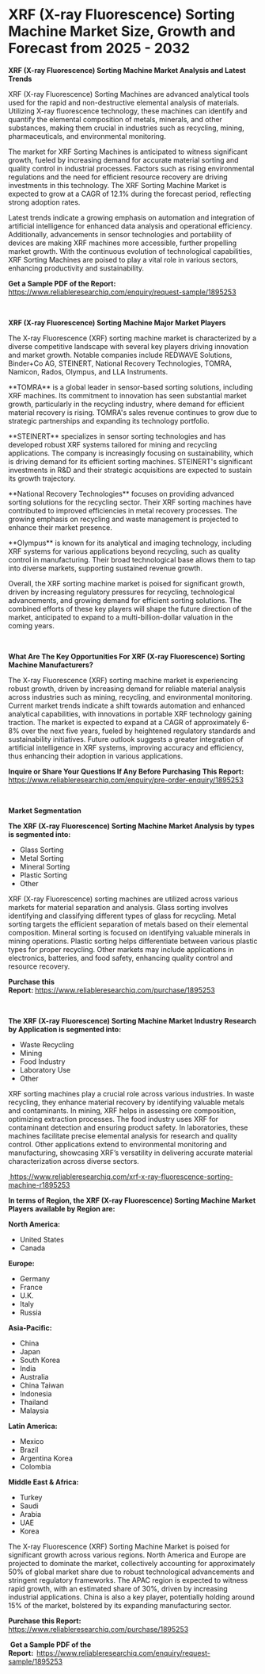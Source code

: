 <p><h1>XRF (X-ray Fluorescence) Sorting Machine Market Size, Growth and Forecast from 2025 - 2032</h1></p><p><strong>XRF (X-ray Fluorescence) Sorting Machine Market Analysis and Latest Trends</strong></p>
<p><p>XRF (X-ray Fluorescence) Sorting Machines are advanced analytical tools used for the rapid and non-destructive elemental analysis of materials. Utilizing X-ray fluorescence technology, these machines can identify and quantify the elemental composition of metals, minerals, and other substances, making them crucial in industries such as recycling, mining, pharmaceuticals, and environmental monitoring. </p><p>The market for XRF Sorting Machines is anticipated to witness significant growth, fueled by increasing demand for accurate material sorting and quality control in industrial processes. Factors such as rising environmental regulations and the need for efficient resource recovery are driving investments in this technology. The XRF Sorting Machine Market is expected to grow at a CAGR of 12.1% during the forecast period, reflecting strong adoption rates.</p><p>Latest trends indicate a growing emphasis on automation and integration of artificial intelligence for enhanced data analysis and operational efficiency. Additionally, advancements in sensor technologies and portability of devices are making XRF machines more accessible, further propelling market growth. With the continuous evolution of technological capabilities, XRF Sorting Machines are poised to play a vital role in various sectors, enhancing productivity and sustainability.</p></p>
<p><strong>Get a Sample PDF of the Report:&nbsp;</strong> <a href="https://www.reliableresearchiq.com/enquiry/request-sample/1895253?utm_campaign=1137&utm_medium=2&utm_source=Github&utm_content=ia&utm_term=12042025&utm_id=xrf-x-ray-fluorescence-sorting-machine">https://www.reliableresearchiq.com/enquiry/request-sample/1895253</a></p>
<p>&nbsp;</p>
<p><strong>XRF (X-ray Fluorescence) Sorting Machine Major Market Players</strong></p>
<p><p>The X-ray Fluorescence (XRF) sorting machine market is characterized by a diverse competitive landscape with several key players driving innovation and market growth. Notable companies include REDWAVE Solutions, Binder+Co AG, STEINERT, National Recovery Technologies, TOMRA, Namicon, Rados, Olympus, and LLA Instruments.</p><p>**TOMRA** is a global leader in sensor-based sorting solutions, including XRF machines. Its commitment to innovation has seen substantial market growth, particularly in the recycling industry, where demand for efficient material recovery is rising. TOMRA's sales revenue continues to grow due to strategic partnerships and expanding its technology portfolio.</p><p>**STEINERT** specializes in sensor sorting technologies and has developed robust XRF systems tailored for mining and recycling applications. The company is increasingly focusing on sustainability, which is driving demand for its efficient sorting machines. STEINERT's significant investments in R&D and their strategic acquisitions are expected to sustain its growth trajectory.</p><p>**National Recovery Technologies** focuses on providing advanced sorting solutions for the recycling sector. Their XRF sorting machines have contributed to improved efficiencies in metal recovery processes. The growing emphasis on recycling and waste management is projected to enhance their market presence.</p><p>**Olympus** is known for its analytical and imaging technology, including XRF systems for various applications beyond recycling, such as quality control in manufacturing. Their broad technological base allows them to tap into diverse markets, supporting sustained revenue growth.</p><p>Overall, the XRF sorting machine market is poised for significant growth, driven by increasing regulatory pressures for recycling, technological advancements, and growing demand for efficient sorting solutions. The combined efforts of these key players will shape the future direction of the market, anticipated to expand to a multi-billion-dollar valuation in the coming years.</p></p>
<p>&nbsp;</p>
<p><strong>What Are The Key Opportunities For XRF (X-ray Fluorescence) Sorting Machine Manufacturers?</strong></p>
<p><p>The X-ray Fluorescence (XRF) sorting machine market is experiencing robust growth, driven by increasing demand for reliable material analysis across industries such as mining, recycling, and environmental monitoring. Current market trends indicate a shift towards automation and enhanced analytical capabilities, with innovations in portable XRF technology gaining traction. The market is expected to expand at a CAGR of approximately 6-8% over the next five years, fueled by heightened regulatory standards and sustainability initiatives. Future outlook suggests a greater integration of artificial intelligence in XRF systems, improving accuracy and efficiency, thus enhancing their adoption in various applications.</p></p>
<p><strong>Inquire or Share Your Questions If Any Before Purchasing This Report:</strong> <a href="https://www.reliableresearchiq.com/enquiry/pre-order-enquiry/1895253?utm_campaign=1137&utm_medium=2&utm_source=Github&utm_content=ia&utm_term=12042025&utm_id=xrf-x-ray-fluorescence-sorting-machine">https://www.reliableresearchiq.com/enquiry/pre-order-enquiry/1895253</a></p>
<p>&nbsp;</p>
<p><strong>Market Segmentation</strong></p>
<p><strong>The XRF (X-ray Fluorescence) Sorting Machine Market Analysis by types is segmented into:</strong></p>
<p><ul><li>Glass Sorting</li><li>Metal Sorting</li><li>Mineral Sorting</li><li>Plastic Sorting</li><li>Other</li></ul></p>
<p><p>XRF (X-ray Fluorescence) sorting machines are utilized across various markets for material separation and analysis. Glass sorting involves identifying and classifying different types of glass for recycling. Metal sorting targets the efficient separation of metals based on their elemental composition. Mineral sorting is focused on identifying valuable minerals in mining operations. Plastic sorting helps differentiate between various plastic types for proper recycling. Other markets may include applications in electronics, batteries, and food safety, enhancing quality control and resource recovery.</p></p>
<p><strong>Purchase this Report:&nbsp;</strong><a href="https://www.reliableresearchiq.com/purchase/1895253?utm_campaign=1137&utm_medium=2&utm_source=Github&utm_content=ia&utm_term=12042025&utm_id=xrf-x-ray-fluorescence-sorting-machine">https://www.reliableresearchiq.com/purchase/1895253</a></p>
<p>&nbsp;</p>
<p><strong>The XRF (X-ray Fluorescence) Sorting Machine Market Industry Research by Application is segmented into:</strong></p>
<p><ul><li>Waste Recycling</li><li>Mining</li><li>Food Industry</li><li>Laboratory Use</li><li>Other</li></ul></p>
<p><p>XRF sorting machines play a crucial role across various industries. In waste recycling, they enhance material recovery by identifying valuable metals and contaminants. In mining, XRF helps in assessing ore composition, optimizing extraction processes. The food industry uses XRF for contaminant detection and ensuring product safety. In laboratories, these machines facilitate precise elemental analysis for research and quality control. Other applications extend to environmental monitoring and manufacturing, showcasing XRF’s versatility in delivering accurate material characterization across diverse sectors.</p></p>
<p><a href="https://www.reliableresearchiq.com/xrf-x-ray-fluorescence-sorting-machine-r1895253?utm_campaign=1137&utm_medium=2&utm_source=Github&utm_content=ia&utm_term=12042025&utm_id=xrf-x-ray-fluorescence-sorting-machine">&nbsp;https://www.reliableresearchiq.com/xrf-x-ray-fluorescence-sorting-machine-r1895253</a></p>
<p><strong>In terms of Region, the XRF (X-ray Fluorescence) Sorting Machine Market Players available by Region are:</strong></p>
<p>
    <p> <strong> North America: </strong>
        <ul>
            <li>United States</li>
            <li>Canada</li>
        </ul>
        </p> 
    <p> <strong> Europe: </strong>
        <ul>
            <li>Germany</li>
            <li>France</li>
            <li>U.K.</li>
            <li>Italy</li>
            <li>Russia</li>
        </ul>
        </p> 
    <p> <strong> Asia-Pacific: </strong>
        <ul>
            <li>China</li>
            <li>Japan</li>
            <li>South Korea</li>
            <li>India</li>
            <li>Australia</li>
            <li>China Taiwan</li>
            <li>Indonesia</li>
            <li>Thailand</li>
            <li>Malaysia</li>
        </ul>
        </p> 
    <p> <strong> Latin America: </strong>
        <ul>
            <li>Mexico</li>
            <li>Brazil</li>
            <li>Argentina Korea</li>
            <li>Colombia</li>
        </ul>
        </p> 
    <p> <strong> Middle East & Africa: </strong>
        <ul>
            <li>Turkey</li>
            <li>Saudi</li>
            <li>Arabia</li>
            <li>UAE</li>
            <li>Korea</li>
        </ul>
    </p>
    </p>
<p><p>The X-ray Fluorescence (XRF) Sorting Machine Market is poised for significant growth across various regions. North America and Europe are projected to dominate the market, collectively accounting for approximately 50% of global market share due to robust technological advancements and stringent regulatory frameworks. The APAC region is expected to witness rapid growth, with an estimated share of 30%, driven by increasing industrial applications. China is also a key player, potentially holding around 15% of the market, bolstered by its expanding manufacturing sector.</p></p>
<p><strong>Purchase this Report: </strong><a href="https://www.reliableresearchiq.com/purchase/1895253?utm_campaign=1137&utm_medium=2&utm_source=Github&utm_content=ia&utm_term=12042025&utm_id=xrf-x-ray-fluorescence-sorting-machine">https://www.reliableresearchiq.com/purchase/1895253</a></p>
<p>&nbsp;<strong>Get a Sample PDF of the Report:&nbsp;&nbsp;</strong><a href="https://www.reliableresearchiq.com/enquiry/request-sample/1895253?utm_campaign=1137&utm_medium=2&utm_source=Github&utm_content=ia&utm_term=12042025&utm_id=xrf-x-ray-fluorescence-sorting-machine">https://www.reliableresearchiq.com/enquiry/request-sample/1895253</a></p>
<p><strong></strong></p>
<p><p></p><p></p><p></p></p>